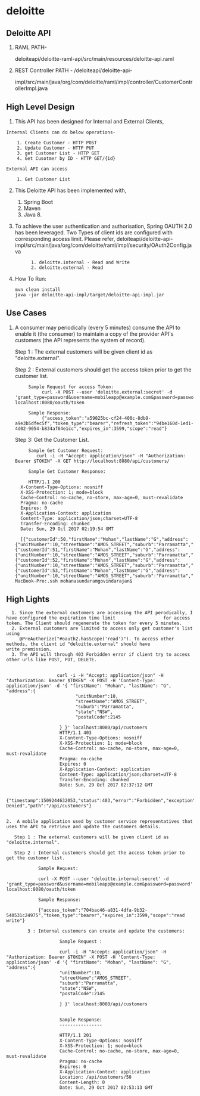 # deloitte


Deloitte API
------------

  1.  RAML PATH-

      deloiteapi/deloitte-raml-api/src/main/resources/deloitte-api.raml

  2. REST Controller PATH - /deloiteapi/deloitte-api-

      impl/src/main/java/org/com/deloitte/raml/impl/controller/CustomerControllerImpl.java

High Level Design
-----------------

  1. This API has been designed for Internal and External Clients,

    Internal Clients can do below operations-

        1. Create Customer - HTTP POST
        2. Update Customer - HTTP PUT
        3. get Customer List - HTTP GET
        4. Get Cusotmer by ID - HTTP GET/{id}

    External API can access

        1. Get Customer List

   2. This Deloitte API has been implemented with,

        1. Spring Boot
        2. Maven
        3. Java 8.


   3. To achieve the user authentication and authorisation, Spring OAUTH 2.0 has been leveraged.
      Two Types of client ids are configured with corresponding access limit.
            Please refer,
            deloiteapi/deloitte-api-impl/src/main/java/org/com/deloitte/raml/impl/security/OAuth2Config.java

                1. deloitte.internal - Read and Write
                2. deloitte.external - Read

   4. How To Run:

          mvn clean install
          java -jar deloitte-api-impl/target/deloitte-api-impl.jar



Use Cases
---------

   1. A consumer may periodically (every 5 minutes) consume the API to enable it (the consumer) to maintain a copy of the provider API's customers (the API represents the system of record).

      Step 1 : The external customers will be given client id as "deloitte.external".

      Step 2 : External customers should get the access token prior to get the customer list.

               Sample Request for access Token:
                    curl -X POST --user 'deloitte.external:secret' -d         'grant_type=password&username=mobileapp@example.com&password=password' localhost:8080/oauth/token

               Sample Response:
                    {"access_token":"a59025bc-cf24-400c-8db9-a9e3b5dfec5f","token_type":"bearer","refresh_token":"94be160d-1ed1-4d02-9054-b834af64e1cc","expires_in":3599,"scope":"read"}

      Step 3: Get the Customer List.

               Sample Get Customer Request:
                  curl -i -H "Accept: application/json" -H "Authorization: Bearer $TOKEN" -X GET http://localhost:8080/api/customers/

               Sample Get Customer Response:

               HTTP/1.1 200
            X-Content-Type-Options: nosniff
            X-XSS-Protection: 1; mode=block
            Cache-Control: no-cache, no-store, max-age=0, must-revalidate
            Pragma: no-cache
            Expires: 0
            X-Application-Context: application
            Content-Type: application/json;charset=UTF-8
            Transfer-Encoding: chunked
            Date: Sun, 29 Oct 2017 02:19:54 GMT

            [{"customerId":50,"firstName":"Mohan","lastName":"G","address":{"unitNumber":10,"streetName":"AMOS_STREET","suburb":"Parramatta","state":"NSW","postalCode":2145}},{"customerId":51,"firstName":"Mohan","lastName":"G","address":{"unitNumber":10,"streetName":"AMOS_STREET","suburb":"Parramatta","state":"NSW","postalCode":2145}},{"customerId":52,"firstName":"Mohan","lastName":"G","address":{"unitNumber":10,"streetName":"AMOS_STREET","suburb":"Parramatta","state":"NSW","postalCode":2145}},{"customerId":53,"firstName":"Mohan","lastName":"G","address":{"unitNumber":10,"streetName":"AMOS_STREET","suburb":"Parramatta","state":"NSW","postalCode":2145}}]Mohanasundarams-MacBook-Pro:.ssh mohanasundaramgovindarajan$

   High Lights
   -----------
      1. Since the external customers are accessing the API perodically, I have configured the expiration time limit                  for access token. The Client should regenerate the token for every 5 minutes.
      2. External customers are limited to access only get customer's list using
         @PreAuthorize("#oauth2.hasScope('read')"). To access other methods, the client id "deloitte.external" should have            write premission.
      3. The API will through 403 Forbidden error if client try to access other urls like POST, PUT, DELETE.


                       curl -i -H "Accept: application/json" -H "Authorization: Bearer $TOKEN" -X POST -H 'Content-Type: application/json' -d '{ "firstName": "Mohan", "lastName": "G", "address":{
                              "unitNumber":10,
                              "streetName":"AMOS_STREET",
                              "suburb":"Parramatta",
                              "state":"NSW",
                              "postalCode":2145

                        } }' localhost:8080/api/customers
                        HTTP/1.1 403
                        X-Content-Type-Options: nosniff
                        X-XSS-Protection: 1; mode=block
                        Cache-Control: no-cache, no-store, max-age=0, must-revalidate
                        Pragma: no-cache
                        Expires: 0
                        X-Application-Context: application
                        Content-Type: application/json;charset=UTF-8
                        Transfer-Encoding: chunked
                        Date: Sun, 29 Oct 2017 02:37:12 GMT

                        {"timestamp":1509244632053,"status":403,"error":"Forbidden","exception":"org.springframework.security.access.AccessDeniedException","message":"Access Denied","path":"/api/customers"}


    2.  A mobile application used by customer service representatives that uses the API to retrieve and update the customers details.

       Step 1 : The external customers will be given client id as "deloitte.internal".

       Step 2 : Internal customers should get the access token prior to get the customer list.

                Sample Request:

                curl -X POST --user 'deloitte.internal:secret' -d 'grant_type=password&username=mobileapp@example.com&password=password' localhost:8080/oauth/token

                Sample Response:

                {"access_token":"704bac46-a831-4dfa-9b32-540531c24975","token_type":"bearer","expires_in":3599,"scope":"read write"}

            3 : Internal customers can create and update the customers:

                        Sample Request :

                        curl -i -H "Accept: application/json" -H "Authorization: Bearer $TOKEN" -X POST -H 'Content-Type: application/json' -d '{ "firstName": "Mohan", "lastName": "G", "address":{
                        "unitNumber":10,
                        "streetName":"AMOS_STREET",
                        "suburb":"Parramatta",
                        "state":"NSW",
                        "postalCode":2145

                        } }' localhost:8080/api/customers


                        Sample Response:
                        ----------------
                        
                        HTTP/1.1 201 
                        X-Content-Type-Options: nosniff
                        X-XSS-Protection: 1; mode=block
                        Cache-Control: no-cache, no-store, max-age=0, must-revalidate
                        Pragma: no-cache
                        Expires: 0
                        X-Application-Context: application
                        Location: /api/customers/50
                        Content-Length: 0
                        Date: Sun, 29 Oct 2017 02:53:13 GMT






